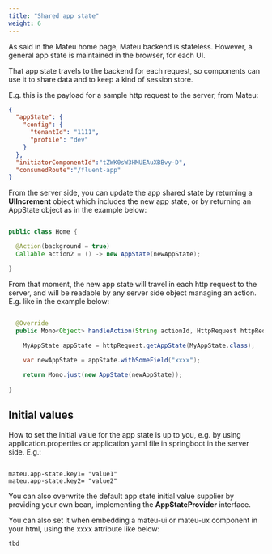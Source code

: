```yaml
---
title: "Shared app state"
weight: 6
---
```


As said in the Mateu home page, Mateu backend is stateless. However, a general app state is maintained in the browser, 
for each UI.

That app state travels to the backend for each request, so components can use it to share data and to keep a kind of 
session store.

E.g. this is the payload for a sample http request to the server, from Mateu:

```json
{
  "appState": {
    "config": {
      "tenantId": "1111",
      "profile": "dev"
    }
  },
  "initiatorComponentId":"tZWK0sW3HMUEAuXBBvy-D",
  "consumedRoute":"/fluent-app"
}
```

From the server side, you can update the app shared state by returning a **UIIncrement** object which includes the new 
app state, or by returning an AppState object as in the example below:

```java

public class Home {

  @Action(background = true)
  Callable action2 = () -> new AppState(newAppState);

}


```

From that moment, the new app state will travel in each http request to the server, and will be readable by any server
side object managing an action. E.g. like in the example below:

```java

  @Override
  public Mono<Object> handleAction(String actionId, HttpRequest httpRequest) {
  
    MyAppState appState = httpRequest.getAppState(MyAppState.class);

    var newAppState = appState.withSomeField("xxxx");

    return Mono.just(new AppState(newAppState));
  
}

```

## Initial values

How to set the initial value for the app state is up to you, e.g. by using application.properties or application.yaml 
file in springboot in the server side. E.g.:

```properties

mateu.app-state.key1= "value1"
mateu.app-state.key2= "value2"

```

You can also overwrite the default app state initial value supplier by providing your own bean, implementing the 
**AppStateProvider** interface.  

You can also set it when embedding a mateu-ui or mateu-ux component in your html,
using the xxxx attribute like below:

```html
tbd
```



